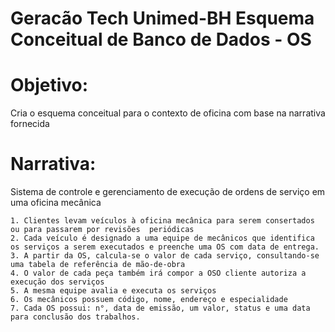 # Geracão Tech Unimed-BH Esquema Conceitual de Banco de Dados - OS

# Objetivo:
Cria o esquema conceitual para o contexto de oficina com base na narrativa fornecida

# Narrativa:
Sistema de controle e gerenciamento de execução de ordens de serviço em uma oficina mecânica

    1. Clientes levam veículos à oficina mecânica para serem consertados ou para passarem por revisões  periódicas
    2. Cada veículo é designado a uma equipe de mecânicos que identifica os serviços a serem executados e preenche uma OS com data de entrega.
    3. A partir da OS, calcula-se o valor de cada serviço, consultando-se uma tabela de referência de mão-de-obra
    4. O valor de cada peça também irá compor a OSO cliente autoriza a execução dos serviços
    5. A mesma equipe avalia e executa os serviços
    6. Os mecânicos possuem código, nome, endereço e especialidade
    7. Cada OS possui: n°, data de emissão, um valor, status e uma data para conclusão dos trabalhos.